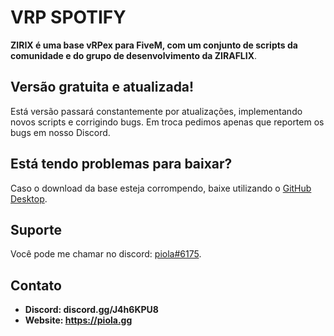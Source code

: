 # VRP SPOTIFY
**ZIRIX é uma base vRPex para FiveM, com um conjunto de scripts da comunidade e do grupo de desenvolvimento da ZIRAFLIX**.

## Versão gratuita e atualizada!
Está versão passará constantemente por atualizações, implementando novos scripts e corrigindo bugs. Em troca pedimos apenas que reportem os bugs em nosso Discord.

## Está tendo problemas para baixar?
Caso o download da base esteja corrompendo, baixe utilizando o [GitHub Desktop](https://desktop.github.com).

## Suporte
Você pode me chamar no discord: [piola#6175](discord.gg/J4h6KPU8). 

## Contato
- **Discord: discord.gg/J4h6KPU8**
- **Website: https://piola.gg**
